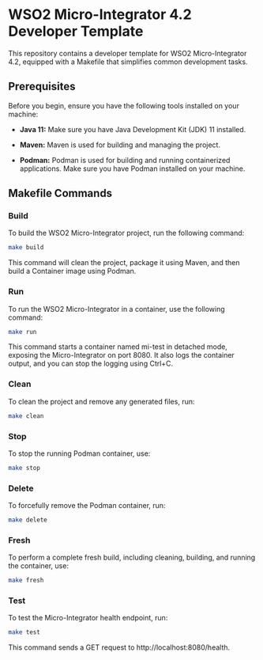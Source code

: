 # WSO2 Micro-Integrator 4.2 Developer Template

This repository contains a developer template for WSO2 Micro-Integrator 4.2, equipped with a Makefile that simplifies common development tasks.

## Prerequisites
Before you begin, ensure you have the following tools installed on your machine:

- **Java 11:** Make sure you have Java Development Kit (JDK) 11 installed.

- **Maven:** Maven is used for building and managing the project.

- **Podman:** Podman is used for building and running containerized applications. Make sure you have Podman installed on your machine. 

## Makefile Commands

### Build
To build the WSO2 Micro-Integrator project, run the following command:
```bash
make build
```
This command will clean the project, package it using Maven, and then build a Container image using Podman.

### Run
To run the WSO2 Micro-Integrator in a container, use the following command:
```bash
make run
```
This command starts a container named mi-test in detached mode, exposing the Micro-Integrator on port 8080. It also logs the container output, and you can stop the logging using Ctrl+C.

### Clean
To clean the project and remove any generated files, run:
```bash
make clean
```

### Stop
To stop the running Podman container, use:
```bash
make stop
```

### Delete
To forcefully remove the Podman container, run:
```bash
make delete
```

### Fresh
To perform a complete fresh build, including cleaning, building, and running the container, use:
```bash
make fresh
```

### Test
To test the Micro-Integrator health endpoint, run:
```bash
make test
```
This command sends a GET request to http://localhost:8080/health.
